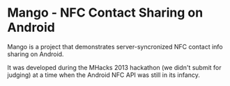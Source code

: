 Mango - NFC Contact Sharing on Android
======================================

Mango is a project that demonstrates server-syncronized NFC contact info sharing on Android.

It was developed during the MHacks 2013 hackathon (we didn't submit for judging) at a time when the Android NFC API was still in its infancy.
